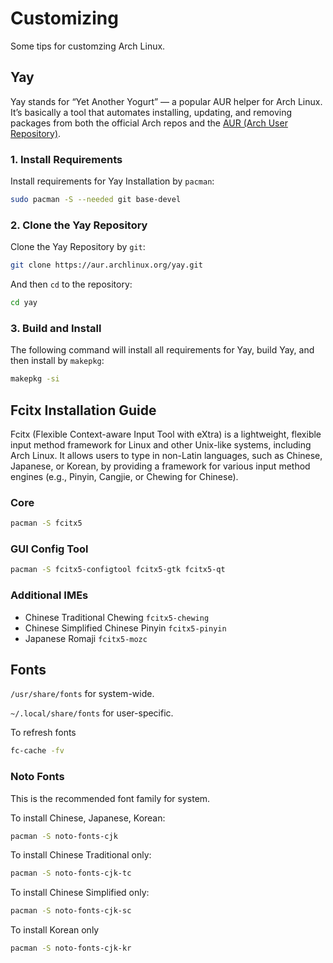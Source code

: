 # Customizing

Some tips for customzing Arch Linux.

## Yay

Yay stands for “Yet Another Yogurt” — a popular AUR helper for Arch Linux. It’s basically a tool that automates installing, updating, and removing packages from both the official Arch repos and the [AUR (Arch User Repository)](https://aur.archlinux.org/).

### 1. Install Requirements

Install requirements for Yay Installation by `pacman`:

```bash
sudo pacman -S --needed git base-devel
```

### 2. Clone the Yay Repository

Clone the Yay Repository by `git`:

```bash
git clone https://aur.archlinux.org/yay.git
```

And then `cd` to the repository:

```bash
cd yay
```

### 3. Build and Install

The following command will install all requirements for Yay, build Yay, and then install by `makepkg`:

```bash
makepkg -si
```

## Fcitx Installation Guide

Fcitx (Flexible Context-aware Input Tool with eXtra) is a lightweight, flexible input method framework for Linux and other Unix-like systems, including Arch Linux. It allows users to type in non-Latin languages, such as Chinese, Japanese, or Korean, by providing a framework for various input method engines (e.g., Pinyin, Cangjie, or Chewing for Chinese).

### Core

```bash
pacman -S fcitx5
```

### GUI Config Tool

```bash
pacman -S fcitx5-configtool fcitx5-gtk fcitx5-qt
```

### Additional IMEs

- Chinese Traditional Chewing `fcitx5-chewing`
- Chinese Simplified Chinese Pinyin `fcitx5-pinyin`
- Japanese Romaji `fcitx5-mozc`

## Fonts

`/usr/share/fonts` for system-wide.

`~/.local/share/fonts` for user-specific.

To refresh fonts

```bash
fc-cache -fv
```

### Noto Fonts

This is the recommended font family for system.

To install Chinese, Japanese, Korean:

```bash
pacman -S noto-fonts-cjk
```

To install Chinese Traditional only:

```bash
pacman -S noto-fonts-cjk-tc
```

To install Chinese Simplified only:

```bash
pacman -S noto-fonts-cjk-sc
```

To install Korean only

```bash
pacman -S noto-fonts-cjk-kr
```